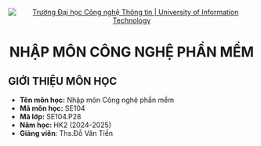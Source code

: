 <p align="center">
  <a href="https://www.uit.edu.vn/" title="Trường Đại học Công nghệ Thông tin" style="border: none;">
    <img src="https://i.imgur.com/WmMnSRt.png" alt="Trường Đại học Công nghệ Thông tin | University of Information Technology">
  </a>
</p>

<h1 align="center"><b>NHẬP MÔN CÔNG NGHỆ PHẦN MỀM</b></h>


## GIỚI THIỆU MÔN HỌC
* **Tên môn học:** Nhập môn Công nghệ phần mềm
* **Mã môn học:** SE104
* **Mã lớp:** SE104.P28
* **Năm học:** HK2 (2024-2025)
* **Giảng viên**: Ths.Đỗ Văn Tiến
